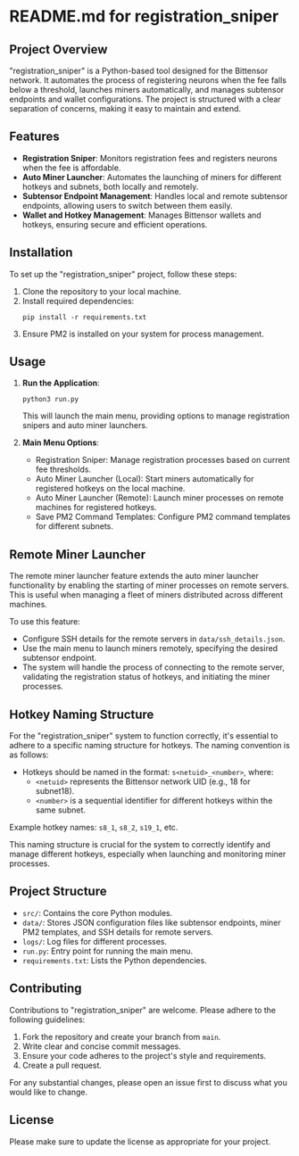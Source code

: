 # README.md for registration_sniper

## Project Overview

"registration_sniper" is a Python-based tool designed for the Bittensor network. It automates the process of registering neurons when the fee falls below a threshold, launches miners automatically, and manages subtensor endpoints and wallet configurations. The project is structured with a clear separation of concerns, making it easy to maintain and extend.

## Features

- **Registration Sniper**: Monitors registration fees and registers neurons when the fee is affordable.
- **Auto Miner Launcher**: Automates the launching of miners for different hotkeys and subnets, both locally and remotely.
- **Subtensor Endpoint Management**: Handles local and remote subtensor endpoints, allowing users to switch between them easily.
- **Wallet and Hotkey Management**: Manages Bittensor wallets and hotkeys, ensuring secure and efficient operations.

## Installation

To set up the "registration_sniper" project, follow these steps:

1. Clone the repository to your local machine.
2. Install required dependencies:
   ```
   pip install -r requirements.txt
   ```
3. Ensure PM2 is installed on your system for process management.

## Usage

1. **Run the Application**:
   ```
   python3 run.py
   ```
   This will launch the main menu, providing options to manage registration snipers and auto miner launchers.

2. **Main Menu Options**:
   - Registration Sniper: Manage registration processes based on current fee thresholds.
   - Auto Miner Launcher (Local): Start miners automatically for registered hotkeys on the local machine.
   - Auto Miner Launcher (Remote): Launch miner processes on remote machines for registered hotkeys.
   - Save PM2 Command Templates: Configure PM2 command templates for different subnets.

## Remote Miner Launcher

The remote miner launcher feature extends the auto miner launcher functionality by enabling the starting of miner processes on remote servers. This is useful when managing a fleet of miners distributed across different machines.

To use this feature:

- Configure SSH details for the remote servers in `data/ssh_details.json`.
- Use the main menu to launch miners remotely, specifying the desired subtensor endpoint.
- The system will handle the process of connecting to the remote server, validating the registration status of hotkeys, and initiating the miner processes.

## Hotkey Naming Structure

For the "registration_sniper" system to function correctly, it's essential to adhere to a specific naming structure for hotkeys. The naming convention is as follows:

- Hotkeys should be named in the format: `s<netuid>_<number>`, where:
  - `<netuid>` represents the Bittensor network UID (e.g., 18 for subnet18).
  - `<number>` is a sequential identifier for different hotkeys within the same subnet.

Example hotkey names: `s8_1`, `s8_2`, `s19_1`, etc.

This naming structure is crucial for the system to correctly identify and manage different hotkeys, especially when launching and monitoring miner processes.

## Project Structure

- `src/`: Contains the core Python modules.
- `data/`: Stores JSON configuration files like subtensor endpoints, miner PM2 templates, and SSH details for remote servers.
- `logs/`: Log files for different processes.
- `run.py`: Entry point for running the main menu.
- `requirements.txt`: Lists the Python dependencies.

## Contributing

Contributions to "registration_sniper" are welcome. Please adhere to the following guidelines:

1. Fork the repository and create your branch from `main`.
2. Write clear and concise commit messages.
3. Ensure your code adheres to the project's style and requirements.
4. Create a pull request.

For any substantial changes, please open an issue first to discuss what you would like to change.

## License

Please make sure to update the license as appropriate for your project.